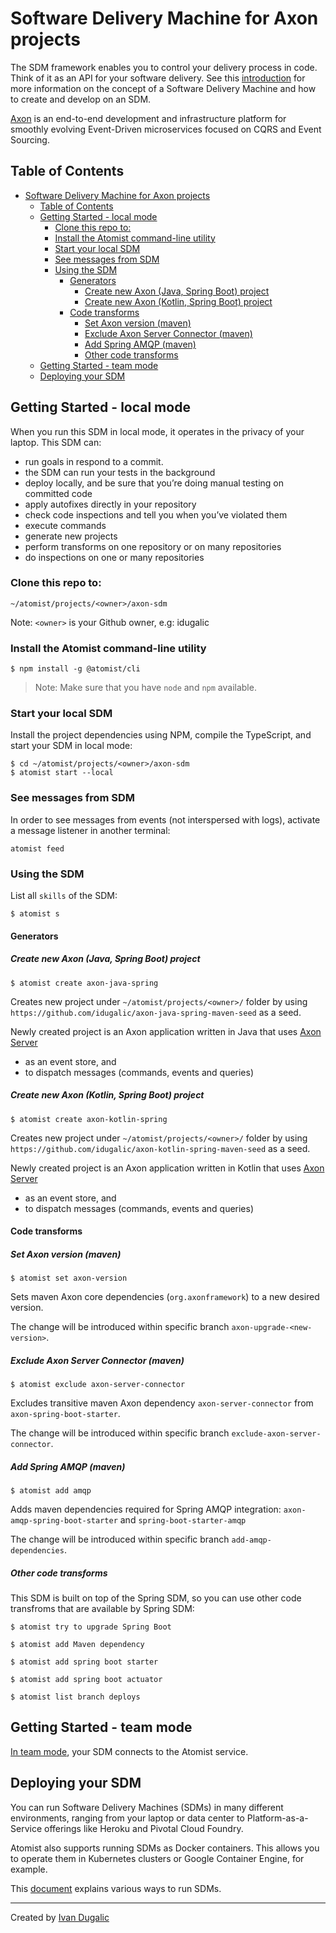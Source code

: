 # Software Delivery Machine for Axon projects

The SDM framework enables you to control your delivery process in code. Think of it as an API for your software delivery. See this [introduction][atomist-doc] for more information on the concept of a Software Delivery Machine and how to create and develop on an SDM.

[Axon][axon] is an end-to-end development and infrastructure platform for smoothly evolving Event-Driven microservices focused on CQRS and Event Sourcing.

## Table of Contents
- [Software Delivery Machine for Axon projects](#software-delivery-machine-for-axon-projects)
  - [Table of Contents](#table-of-contents)
  - [Getting Started - local mode](#getting-started---local-mode)
    - [Clone this repo to:](#clone-this-repo-to)
    - [Install the Atomist command-line utility](#install-the-atomist-command-line-utility)
    - [Start your local SDM](#start-your-local-sdm)
    - [See messages from SDM](#see-messages-from-sdm)
    - [Using the SDM](#using-the-sdm)
      - [Generators](#generators)
        - [Create new Axon (Java, Spring Boot) project](#create-new-axon-java-spring-boot-project)
        - [Create new Axon (Kotlin, Spring Boot) project](#create-new-axon-kotlin-spring-boot-project)
      - [Code transforms](#code-transforms)
        - [Set Axon version (maven)](#set-axon-version-maven)
        - [Exclude Axon Server Connector (maven)](#exclude-axon-server-connector-maven)
        - [Add Spring AMQP (maven)](#add-spring-amqp-maven)
        - [Other code transforms](#other-code-transforms)
  - [Getting Started - team mode](#getting-started---team-mode)
  - [Deploying your SDM](#deploying-your-sdm)

## Getting Started - local mode

When you run this SDM in local mode, it operates in the privacy of your laptop. This SDM can:

 - run goals in respond to a commit.
 - the SDM can run your tests in the background
 - deploy locally, and be sure that you’re doing manual testing on committed code
 - apply autofixes directly in your repository
 - check code inspections and tell you when you’ve violated them
 - execute commands
 - generate new projects
 - perform transforms on one repository or on many repositories
 - do inspections on one or many repositories

### Clone this repo to:

```
~/atomist/projects/<owner>/axon-sdm
```
Note: `<owner>` is your Github owner, e.g: idugalic


### Install the Atomist command-line utility

```
$ npm install -g @atomist/cli
```
> Note:  Make sure that you have `node` and `npm` available.

### Start your local SDM

Install the project dependencies using NPM, compile the TypeScript, and start your SDM in local mode:
```
$ cd ~/atomist/projects/<owner>/axon-sdm
$ atomist start --local
```

### See messages from SDM

In order to see messages from events (not interspersed with logs), activate a message listener in another terminal:
```
atomist feed
```

### Using the SDM

List all `skills` of the SDM:
```
$ atomist s
```

#### Generators

##### Create new Axon (Java, Spring Boot) project
```
$ atomist create axon-java-spring
```
Creates new project under `~/atomist/projects/<owner>/` folder by using `https://github.com/idugalic/axon-java-spring-maven-seed` as a seed.

Newly created project is an Axon application written in Java that uses [Axon Server][axon-server]

 - as an event store, and
 - to dispatch messages (commands, events and queries)

##### Create new Axon (Kotlin, Spring Boot) project
```
$ atomist create axon-kotlin-spring
```
Creates new project under `~/atomist/projects/<owner>/` folder by using `https://github.com/idugalic/axon-kotlin-spring-maven-seed` as a seed.

Newly created project is an Axon application written in Kotlin that uses [Axon Server][axon-server]

 - as an event store, and
 - to dispatch messages (commands, events and queries)
 
#### Code transforms

##### Set Axon version (maven)
```
$ atomist set axon-version
```
Sets maven Axon core dependencies (`org.axonframework`) to a new desired version.

The change will be introduced within specific branch `axon-upgrade-<new-version>`.

##### Exclude Axon Server Connector (maven)
```
$ atomist exclude axon-server-connector
```
Excludes transitive maven Axon dependency `axon-server-connector` from `axon-spring-boot-starter`.

The change will be introduced within specific branch `exclude-axon-server-connector`.

##### Add Spring AMQP  (maven)
```
$ atomist add amqp
```
Adds maven dependencies required for Spring AMQP integration:  `axon-amqp-spring-boot-starter` and `spring-boot-starter-amqp`

The change will be introduced within specific branch `add-amqp-dependencies`.


##### Other code transforms

This SDM is built on top of the Spring SDM, so you can use other code transfroms that are available by Spring SDM:
```
$ atomist try to upgrade Spring Boot
```
```
$ atomist add Maven dependency 
```
```
$ atomist add spring boot starter
```
```
$ atomist add spring boot actuator
```
```
$ atomist list branch deploys
```

## Getting Started - team mode

[In team mode](https://docs.atomist.com/developer/team/), your SDM connects to the Atomist service.

## Deploying your SDM

You can run Software Delivery Machines (SDMs) in many different environments, ranging from your laptop or data center to Platform-as-a-Service offerings like Heroku and Pivotal Cloud Foundry.

Atomist also supports running SDMs as Docker containers. This allows you to operate them in Kubernetes clusters or Google Container Engine, for example.

This [document](https://docs.atomist.com/developer/sdm-deploy/) explains various ways to run SDMs.

---
Created by [Ivan Dugalic][idugalic]

[idugalic]: http://idugalic.pro
[axon-server]: https://download.axoniq.io/axonserver/AxonServer.zip
[axon]: https://axoniq.io/
[atomist-doc]: https://docs.atomist.com/ (Atomist Documentation)
